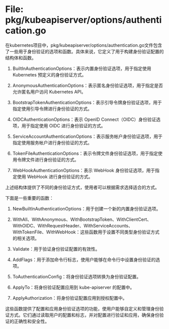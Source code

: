 # File: pkg/kubeapiserver/options/authentication.go

在kubernetes项目中，pkg/kubeapiserver/options/authentication.go文件包含了一些用于身份验证的选项和函数。具体来说，它定义了用于构建身份验证配置的结构体和函数。

1. BuiltInAuthenticationOptions：表示内置身份验证选项，用于指定使用 Kubernetes 预定义的身份验证方式。

2. AnonymousAuthenticationOptions：表示匿名身份验证选项，用于指定是否允许匿名用户访问 Kubernetes API。

3. BootstrapTokenAuthenticationOptions：表示引导令牌身份验证选项，用于指定使用引导令牌进行身份验证的方式。

4. OIDCAuthenticationOptions：表示 OpenID Connect（OIDC）身份验证选项，用于指定使用 OIDC 进行身份验证的方式。

5. ServiceAccountAuthenticationOptions：表示服务帐户身份验证选项，用于指定使用服务帐户进行身份验证的方式。

6. TokenFileAuthenticationOptions：表示令牌文件身份验证选项，用于指定使用令牌文件进行身份验证的方式。

7. WebHookAuthenticationOptions：表示 WebHook 身份验证选项，用于指定使用 WebHook 进行身份验证的方式。

上述结构体提供了不同的身份验证方式，使用者可以根据需求选择适合的方式。

下面是一些重要的函数：

1. NewBuiltInAuthenticationOptions：用于创建一个新的内置身份验证选项。

2. WithAll、WithAnonymous、WithBootstrapToken、WithClientCert、WithOIDC、WithRequestHeader、WithServiceAccounts、WithTokenFile、WithWebHook：这些函数用于设置不同类型身份验证方式的相关选项。

3. Validate：用于验证身份验证配置的有效性。

4. AddFlags：用于添加命令行标志，使用户能够在命令行中设置身份验证的选项。

5. ToAuthenticationConfig：将身份验证选项转换为身份验证配置。

6. ApplyTo：将身份验证配置应用到 kube-apiserver 的配置中。

7. ApplyAuthorization：将身份验证配置应用到授权配置中。

这些函数提供了配置和应用身份验证选项的功能，使用户能够自定义和管理身份验证方式。它们通过读取用户的配置和标志，并对配置进行验证和应用，确保身份验证的正确性和安全性。

